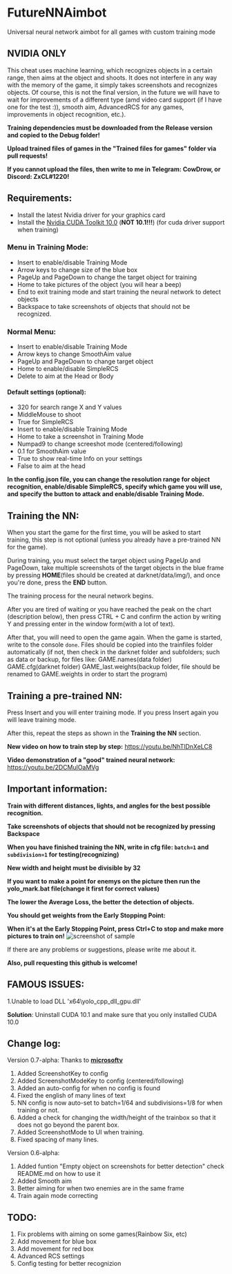 # FutureNNAimbot
Universal neural network aimbot for all games with custom training mode

## NVIDIA ONLY

This cheat uses machine learning, which recognizes objects in a certain range, then aims at the object and shoots. It does not interfere in any way with the memory of the game, it simply takes screenshots and recognizes objects.
Of course, this is not the final version, in the future we will have to wait for improvements of a different type (amd video card support (if I have one for the test :)), smooth aim, AdvancedRCS for any games, improvements in object recognition, etc.).

**Training dependencies must be downloaded from the Release version and copied to the Debug folder!**

**Upload trained files of games in the "Trained files for games" folder via pull requests!**

**If you cannot upload the files, then write to me in Telegram: CowDrow, or Discord: ZxCL#1220!**

## Requirements:
* Install the latest Nvidia driver for your graphics card
* Install the [Nvidia CUDA Toolkit 10.0](https://developer.nvidia.com/cuda-toolkit-archive) (**NOT 10.1!!!**) (for cuda driver support when training)

### Menu in Training Mode:
* Insert to enable/disable Training Mode
* Arrow keys to change size of the blue box
* PageUp and PageDown to change the target object for training
* Home to take pictures of the object (you will hear a beep)
* End to exit training mode and start training the neural network to detect objects
* Backspace to take screenshots of objects that should not be recognized.

### Normal Menu:
* Insert to enable/disable Training Mode
* Arrow keys to change SmoothAim value
* PageUp and PageDown to change target object
* Home to enable/disable SimpleRCS
* Delete to aim at the Head or Body

#### Default settings (optional):
* 320 for search range X and Y values
* MiddleMouse to shoot
* True for SimpleRCS
* Insert to enable/disable Training Mode
* Home to take a screenshot in Training Mode
* Numpad9 to change screeshot mode (centered/following)
* 0.1 for SmoothAim value
* True to show real-time Info on your settings
* False to aim at the head

**In the config.json file, you can change the resolution range for object recognition, enable/disable SimpleRCS, specify which game you will use, and specify the button to attack and enable/disable Training Mode.**

Training the NN:
---
When you start the game for the first time, you will be asked to start training, this step is not optional (unless you already have a pre-trained NN for the game).

During training, you must select the target object using PageUp and PageDown, take multiple screenshots of the target objects in the blue frame by pressing **HOME**(files should be created at darknet/data/img/), and once you're done, press the **END** button.

The training process for the neural network begins.

After you are tired of waiting or you have reached the peak on the chart (description below), then press CTRL + C and confirm the action by writing Y and pressing enter in the window form(with a lot of text).

After that, you will need to open the game again. When the game is started, write to the console `done`.
Files should be copied into the trainfiles folder automatically (if not, then check in the darknet folder and subfolders; such as data or backup, for files like: GAME.names(data folder) GAME.cfg(darknet folder) GAME_last.weights(backup folder, file should be renamed to GAME.weights in order to start the program)

Training a pre-trained NN:
---
Press Insert and you will enter training mode. If you press Insert again you will leave training mode.

After this, repeat the steps as shown in the **Training the NN** section.

**New video on how to train step by step:** https://youtu.be/NhTlDnXeLC8

**Video demonstration of a "good" trained neural network:** https://youtu.be/2DCMulOaMVg

Important information:
---
**Train with different distances, lights, and angles for the best possible recognition.**

**Take screenshots of objects that should not be recognized by pressing Backspace**

**When you have finished training the NN, write in cfg file: `batch=1` and `subdivision=1` for testing(recognizing)**

**New width and height must be divisible by 32**

**If you want to make a point for enemys on the picture then run the yolo_mark.bat file(change it first for correct values)**

**The lower the Average Loss, the better the detection of objects.**

**You should get weights from the Early Stopping Point:**

**When it's at the Early Stopping Point, press Ctrl+C to stop and make more pictures to train on!**
![screenshot of sample](https://camo.githubusercontent.com/51af5be5cfa94b6d741c90d10a163b168bf9170e/68747470733a2f2f6873746f2e6f72672f66696c65732f3564632f3761652f3766612f35646337616537666164396434653365623361343834633538626663316666352e706e67)

If there are any problems or suggestions, please write me about it.

**Also, pull requesting this github is welcome!**

FAMOUS ISSUES:
---
1.Unable to load DLL 'x64\yolo_cpp_dll_gpu.dll'

**Solution**: Uninstall CUDA 10.1 and make sure that you only installed CUDA 10.0

Change log:
---

Version 0.7-alpha: Thanks to **[microsoftv](https://github.com/microsoftv)**

1. Added ScreenshotKey to config
2. Added ScreenshotModeKey to config (centered/following)
3. Added an auto-config for when no config is found
4. Fixed the english of many lines of text
5. NN config is now auto-set to batch=1/64 and subdivisions=1/8 for when training or not.
6. Added a check for changing the width/height of the trainbox so that it does not go beyond the parent box.
8. Added ScreenshotMode to UI when training.
9. Fixed spacing of many lines.

Version 0.6-alpha:

1. Added funtion "Empty object on screenshots for better detection" check README.md on how to use it
2. Added Smooth aim
3. Better aiming for when two enemies are in the same frame
4. Train again mode correcting

**TODO:**
---
1. Fix problems with aiming on some games(Rainbow Six, etc)
2. Add movement for blue box
3. Add movement for red box
4. Advanced RCS settings
5. Config testing for better recognizion
